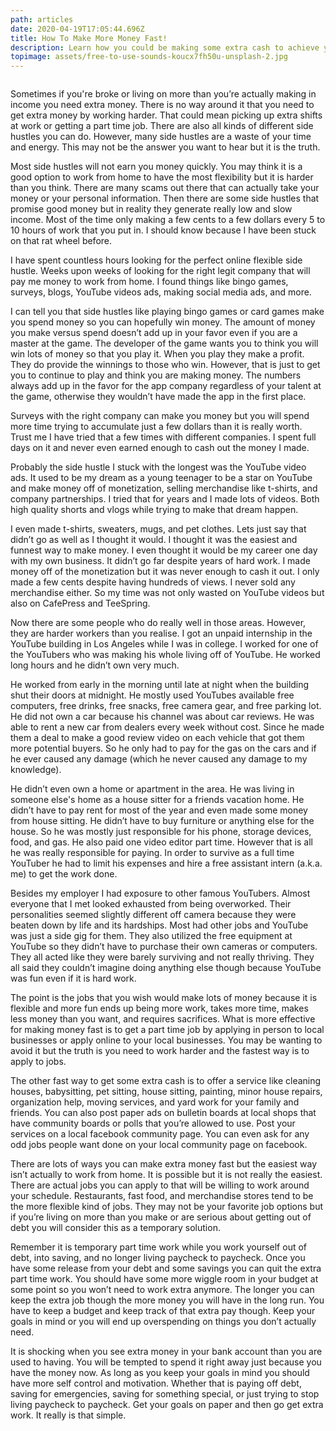 ```yaml
---
path: articles
date: 2020-04-19T17:05:44.696Z
title: How To Make More Money Fast!
description: Learn how you could be making some extra cash to achieve your goals.
topimage: assets/free-to-use-sounds-koucx7fh50u-unsplash-2.jpg
---
```

<!--StartFragment-->

![]()

Sometimes if you're broke or living on more than you’re actually making in income you need extra money. There is no way around it that you need to get extra money by working harder. That could mean picking up extra shifts at work or getting a part time job. There are also all kinds of different side hustles you can do. However, many side hustles are a waste of your time and energy. This may not be the answer you want to hear but it is the truth.

Most side hustles will not earn you money quickly. You may think it is a good option to work from home to have the most flexibility but it is harder than you think. There are many scams out there that can actually take your money or your personal information. Then there are some side hustles that promise good money but in reality they generate really low and slow income. Most of the time only making a few cents to a few dollars every 5 to 10 hours of work that you put in. I should know because I have been stuck on that rat wheel before.

I have spent countless hours looking for the perfect online flexible side hustle. Weeks upon weeks of looking for the right legit company that will pay me money to work from home. I found things like bingo games, surveys, blogs, YouTube videos ads, making social media ads, and more.

I can tell you that side hustles like playing bingo games or card games make you spend money so you can hopefully win money. The amount of money you make versus spend doesn’t add up in your favor even if you are a master at the game. The developer of the game wants you to think you will win lots of money so that you play it. When you play they make a profit. They do provide the winnings to those who win. However, that is just to get you to continue to play and think you are making money. The numbers always add up in the favor for the app company regardless of your talent at the game, otherwise they wouldn’t have made the app in the first place.

Surveys with the right company can make you money but you will spend more time trying to accumulate just a few dollars than it is really worth. Trust me I have tried that a few times with different companies. I spent full days on it and never even earned enough to cash out the money I made.

Probably the side hustle I stuck with the longest was the YouTube video ads. It used to be my dream as a young teenager to be a star on YouTube and make money off of monetization, selling merchandise like t-shirts, and company partnerships. I tried that for years and I made lots of videos. Both high quality shorts and vlogs while trying to make that dream happen.

I even made t-shirts, sweaters, mugs, and pet clothes. Lets just say that didn’t go as well as I thought it would. I thought it was the easiest and funnest way to make money. I even thought it would be my career one day with my own business. It didn’t go far despite years of hard work. I made money off of the monetization but it was never enough to cash it out. I only made a few cents despite having hundreds of views. I never sold any merchandise either. So my time was not only wasted on YouTube videos but also on CafePress and TeeSpring.

Now there are some people who do really well in those areas. However, they are harder workers than you realise. I got an unpaid internship in the YouTube building in Los Angeles while I was in college. I worked for one of the YouTubers who was making his whole living off of YouTube. He worked long hours and he didn’t own very much.

He worked from early in the morning until late at night when the building shut their doors at midnight. He mostly used YouTubes available free computers, free drinks, free snacks, free camera gear, and free parking lot. He did not own a car because his channel was about car reviews. He was able to rent a new car from dealers every week without cost. Since he made them a deal to make a good review video on each vehicle that got them more potential buyers. So he only had to pay for the gas on the cars and if he ever caused any damage (which he never caused any damage to my knowledge).

He didn’t even own a home or apartment in the area. He was living in someone else's home as a house sitter for a friends vacation home. He didn’t have to pay rent for most of the year and even made some money from house sitting. He didn’t have to buy furniture or anything else for the house. So he was mostly just responsible for his phone, storage devices, food, and gas. He also paid one video editor part time. However that is all he was really responsible for paying. In order to survive as a full time YouTuber he had to limit his expenses and hire a free assistant intern (a.k.a. me) to get the work done.

Besides my employer I had exposure to other famous YouTubers. Almost everyone that I met looked exhausted from being overworked. Their personalities seemed slightly different off camera because they were beaten down by life and its hardships. Most had other jobs and YouTube was just a side gig for them. They also utilized the free equipment at YouTube so they didn’t have to purchase their own cameras or computers. They all acted like they were barely surviving and not really thriving. They all said they couldn’t imagine doing anything else though because YouTube was fun even if it is hard work.

The point is the jobs that you wish would make lots of money because it is flexible and more fun ends up being more work, takes more time, makes less money than you want, and requires sacrifices. What is more effective for making money fast is to get a part time job by applying in person to local businesses or apply online to your local businesses. You may be wanting to avoid it but the truth is you need to work harder and the fastest way is to apply to jobs.

The other fast way to get some extra cash is to offer a service like cleaning houses, babysitting, pet sitting, house sitting, painting, minor house repairs, organization help, moving services, and yard work for your family and friends. You can also post paper ads on bulletin boards at local shops that have community boards or polls that you’re allowed to use. Post your services on a local facebook community page. You can even ask for any odd jobs people want done on your local community page on facebook.

There are lots of ways you can make extra money fast but the easiest way isn’t actually to work from home. It is possible but it is not really the easiest. There are actual jobs you can apply to that will be willing to work around your schedule. Restaurants, fast food, and merchandise stores tend to be the more flexible kind of jobs. They may not be your favorite job options but if you’re living on more than you make or are serious about getting out of debt you will consider this as a temporary solution.

Remember it is temporary part time work while you work yourself out of debt, into saving, and no longer living paycheck to paycheck. Once you have some release from your debt and some savings you can quit the extra part time work. You should have some more wiggle room in your budget at some point so you won’t need to work extra anymore. The longer you can keep the extra job though the more money you will have in the long run. You have to keep a budget and keep track of that extra pay though. Keep your goals in mind or you will end up overspending on things you don’t actually need.

It is shocking when you see extra money in your bank account than you are used to having. You will be tempted to spend it right away just because you have the money now. As long as you keep your goals in mind you should have more self control and motivation. Whether that is paying off debt, saving for emergencies, saving for something special, or just trying to stop living paycheck to paycheck. Get your goals on paper and then go get extra work. It really is that simple.

<!--EndFragment-->